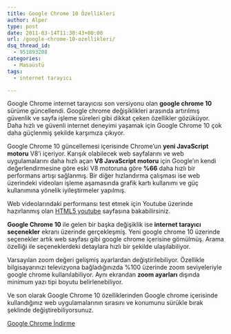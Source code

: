 ```yaml
---
title: Google Chrome 10 Özellikleri
author: Alper
type: post
date: 2011-03-14T11:30:43+00:00
url: /google-chrome-10-ozellikleri/
dsq_thread_id:
  - 951893208
categories:
  - Masaüstü
tags:
  - internet tarayıcı

---
```

Google Chrome internet tarayıcısı son versiyonu olan **google chrome 10** sürüme güncellendi. Google chrome değişiklikleri arasında artırılmış güvenlik ve sayfa işleme süreleri gibi dikkat çeken özellikler gözüküyor. Daha hızlı ve güvenli internet deneyimi yaşamak için Google Chrome 10 çok daha güçlenmiş şekilde karşımıza çıkıyor.

Google Chrome 10 güncellemesi içerisinde Chrome&#8217;un **yeni JavaScript motoru** V8&#8217;i içeriyor. Karışık olabilecek web sayfalarını ve web uygulamalarını daha hızlı açan **V8 JavaScript motoru** için Google&#8217;ın kendi değerlendirmesine göre eski V8 motoruna göre **%66** daha hızlı bir performans artışı sağlanmış. Bir diğer hızlandırma çalışması ise web üzerindeki videoları işleme aşamasında grafik kartı kullanımı ve güç kullanımına yönelik iyileştirmeler yapılmış.

Web videolarındaki performansı test etmek için Youtube üzerinde hazırlanmış olan <a href="https://www.youtube.com/html5" target="_blank">HTML5 youtube</a> sayfasına bakabilirsiniz.

**Google Chrome 10** ile gelen bir başka değişiklik ise **internet tarayıcı seçenekler** ekranı üzerinde gerçekleşmiş. Yeni google chrome 10 üzerinde seçenekler artık web sayfası gibi google chrome içerisine gömülmüş. Arama özelliği ile seçeneklerdeki detaylara hızlı bir şekilde ulaşılabiliyor.

Varsayılan zoom değeri gelişmiş ayarlardan değiştirilebiliyor. Özellikle bilgisayarınızı televizyona bağladığınızda %100 üzerinde zoom seviyeleriyle google chrome kullanılabiliyor. Aynı ekrandan **zoom ayarları** dışında minimum yazı tipi boyutu belirlenebiliyor.

Ve son olarak Google Chrome 10 özelliklerinden Google chrome içerisinde kullandığınız web uygulamalarının sırasını ve konumunu sürükle bırak şeklinde değiştirebiliyorsunuz.

<a href="https://www.google.com/chrome" target="_blank">Google Chrome İndirme</a>